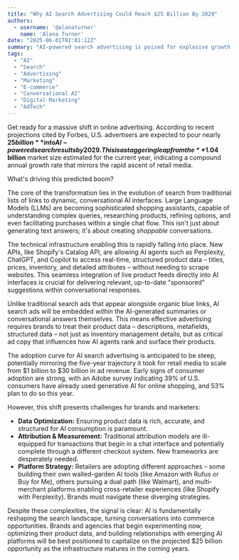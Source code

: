 ```yaml
---
title: "Why AI Search Advertising Could Reach $25 Billion By 2029"
authors:
  - username: '@alanaturner'
    name: 'Alana Turner'
date: "2025-06-01T02:01:12Z"
summary: "AI-powered search advertising is poised for explosive growth, with projections showing the U.S. market surging from just over $1 billion today to nearly $25 billion by 2029. This rapid expansion is fueled by the rise of conversational AI agents and the integration of real-time product data, fundamentally changing how brands reach consumers online."
tags:
  - "AI"
  - "Search"
  - "Advertising"
  - "Marketing"
  - "E-commerce"
  - "Conversational AI"
  - "Digital Marketing"
  - "AdTech"
---
```


Get ready for a massive shift in online advertising. According to recent projections cited by Forbes, U.S. advertisers are expected to pour nearly **$25 billion** into AI-powered search results by 2029. This is a staggering leap from the **$1.04 billion** market size estimated for the current year, indicating a compound annual growth rate that mirrors the rapid ascent of retail media.

What's driving this predicted boom?

The core of the transformation lies in the evolution of search from traditional lists of links to dynamic, conversational AI interfaces. Large Language Models (LLMs) are becoming sophisticated shopping assistants, capable of understanding complex queries, researching products, refining options, and even facilitating purchases within a single chat flow. This isn't just about generating text answers; it's about creating *shoppable* conversations.

The technical infrastructure enabling this is rapidly falling into place. New APIs, like Shopify's Catalog API, are allowing AI agents such as Perplexity, ChatGPT, and Copilot to access real-time, structured product data – titles, prices, inventory, and detailed attributes – without needing to scrape websites. This seamless integration of live product feeds directly into AI interfaces is crucial for delivering relevant, up-to-date "sponsored" suggestions within conversational responses.

Unlike traditional search ads that appear alongside organic blue links, AI search ads will be embedded *within* the AI-generated summaries or conversational answers themselves. This means effective advertising requires brands to treat their product data – descriptions, metafields, structured data – not just as inventory management details, but as critical ad copy that influences how AI agents rank and surface their products.

The adoption curve for AI search advertising is anticipated to be steep, potentially mirroring the five-year trajectory it took for retail media to scale from $1 billion to $30 billion in ad revenue. Early signs of consumer adoption are strong, with an Adobe survey indicating 39% of U.S. consumers have already used generative AI for online shopping, and 53% plan to do so this year.

However, this shift presents challenges for brands and marketers:

*   **Data Optimization:** Ensuring product data is rich, accurate, and structured for AI consumption is paramount.
*   **Attribution & Measurement:** Traditional attribution models are ill-equipped for transactions that begin in a chat interface and potentially complete through a different checkout system. New frameworks are desperately needed.
*   **Platform Strategy:** Retailers are adopting different approaches – some building their own walled-garden AI tools (like Amazon with Rufus or Buy for Me), others pursuing a dual path (like Walmart), and multi-merchant platforms enabling cross-retailer experiences (like Shopify with Perplexity). Brands must navigate these diverging strategies.

Despite these complexities, the signal is clear: AI is fundamentally reshaping the search landscape, turning conversations into commerce opportunities. Brands and agencies that begin experimenting now, optimizing their product data, and building relationships with emerging AI platforms will be best positioned to capitalize on the projected $25 billion opportunity as the infrastructure matures in the coming years.

